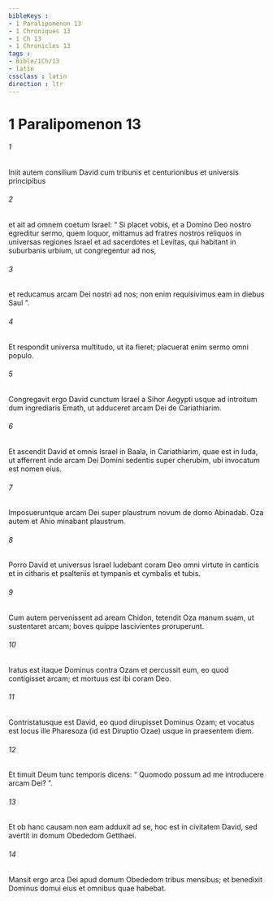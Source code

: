 ```yaml
---
bibleKeys : 
- 1 Paralipomenon 13
- 1 Chroniques 13
- 1 Ch 13
- 1 Chronicles 13
tags : 
- Bible/1Ch/13
- latin
cssclass : latin
direction : ltr
---
```


# 1 Paralipomenon 13

###### 1
Iniit autem consilium David cum tribunis et centurionibus et universis principibus 
###### 2
et ait ad omnem coetum Israel: “ Si placet vobis, et a Domino Deo nostro egreditur sermo, quem loquor, mittamus ad fratres nostros reliquos in universas regiones Israel et ad sacerdotes et Levitas, qui habitant in suburbanis urbium, ut congregentur ad nos, 
###### 3
et reducamus arcam Dei nostri ad nos; non enim requisivimus eam in diebus Saul ”. 
###### 4
Et respondit universa multitudo, ut ita fieret; placuerat enim sermo omni populo. 
###### 5
Congregavit ergo David cunctum Israel a Sihor Aegypti usque ad introitum dum ingrediaris Emath, ut adduceret arcam Dei de Cariathiarim. 
###### 6
Et ascendit David et omnis Israel in Baala, in Cariathiarim, quae est in Iuda, ut afferrent inde arcam Dei Domini sedentis super cherubim, ubi invocatum est nomen eius. 
###### 7
Imposueruntque arcam Dei super plaustrum novum de domo Abinadab. Oza autem et Ahio minabant plaustrum. 
###### 8
Porro David et universus Israel ludebant coram Deo omni virtute in canticis et in citharis et psalteriis et tympanis et cymbalis et tubis.
###### 9
Cum autem pervenissent ad aream Chidon, tetendit Oza manum suam, ut sustentaret arcam; boves quippe lascivientes proruperunt. 
###### 10
Iratus est itaque Dominus contra Ozam et percussit eum, eo quod contigisset arcam; et mortuus est ibi coram Deo. 
###### 11
Contristatusque est David, eo quod dirupisset Dominus Ozam; et vocatus est locus ille Pharesoza (id est Diruptio Ozae) usque in praesentem diem. 
###### 12
Et timuit Deum tunc temporis dicens: “ Quomodo possum ad me introducere arcam Dei? ”. 
###### 13
Et ob hanc causam non eam adduxit ad se, hoc est in civitatem David, sed avertit in domum Obededom Getthaei. 
###### 14
Mansit ergo arca Dei apud domum Obededom tribus mensibus; et benedixit Dominus domui eius et omnibus quae habebat.
